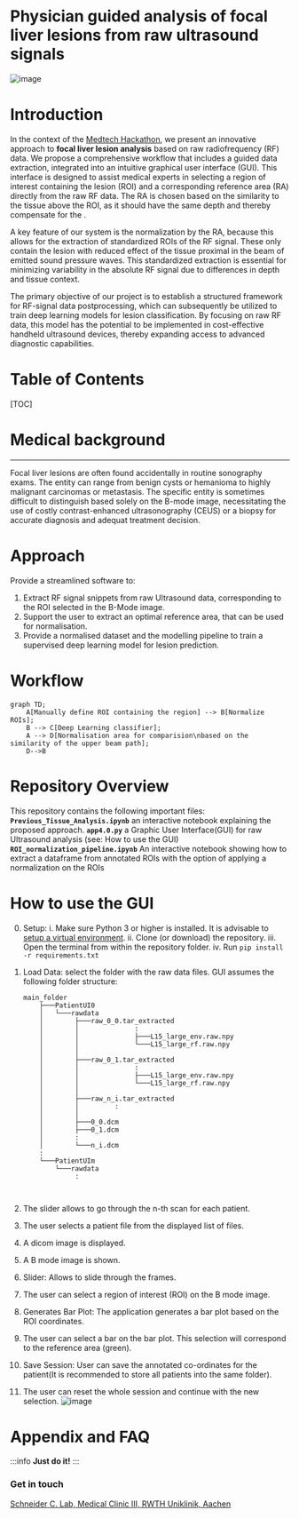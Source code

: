 Physician guided analysis of focal liver lesions from raw ultrasound signals 
===
![image](https://hackmd.io/_uploads/r1CcaX120.png)
# Introduction
In the context of the [Medtech Hackathon](https://github.com/Medtech-hackathon), we present an innovative approach to **focal liver lesion analysis** based on raw radiofrequency (RF) data. We propose a comprehensive workflow that includes a guided data extraction, integrated into an intuitive graphical user interface (GUI). This interface is designed to assist medical experts in selecting a region of interest containing the lesion (ROI) and a corresponding reference area (RA) directly from the raw RF data. The RA is chosen based on the similarity to the tissue above the ROI, as it should have the same depth and thereby compensate for the .

A key feature of our system is the normalization by the RA, because this allows for the extraction of standardized ROIs of the RF signal. These only contain the lesion with reduced effect of the tissue proximal in the beam of emitted sound pressure waves. This standardized extraction is essential for minimizing variability in the absolute RF signal due to differences in depth and tissue context.

The primary objective of our project is to establish a structured framework for RF-signal data postprocessing, which can subsequently be utilized to train deep learning models for lesion classification. By focusing on raw RF data, this model has the potential to be implemented in cost-effective handheld ultrasound devices, thereby expanding access to advanced diagnostic capabilities.

# Table of Contents
[TOC]


# Medical background
---
Focal liver lesions are often found accidentally in routine sonography exams. The entity can range from benign cysts or hemanioma to highly malignant carcinomas or metastasis. The specific entity is sometimes difficult to distinguish based solely on the B-mode image, necessitating the use of costly contrast-enhanced ultrasonography (CEUS) or a biopsy for accurate diagnosis and adequat treatment decision.
# Approach
Provide a streamlined software to:
1. Extract RF signal snippets from raw Ultrasound data, corresponding to the ROI selected in the B-Mode image.
2. Support the user to extract an optimal reference area, that can be used for normalisation.
3. Provide a normalised dataset and the modelling pipeline to train a supervised deep learning model for lesion prediction.

# Workflow

```mermaid
graph TD;
    A[Manually define ROI containing the region] --> B[Normalize ROIs];
    B --> C[Deep Learning classifier];
    A --> D[Normalisation area for comparision\nbased on the similarity of the upper beam path];
    D-->B
```

# Repository Overview
This repository contains the following important files:
**``Previous_Tissue_Analysis.ipynb``**
an interactive notebook explaining the proposed approach. 
**``app4.0.py``**
a Graphic User Interface(GUI) for raw Ultrasound analysis (see: How to use the GUI)
**``ROI_normalization_pipeline.ipynb``**
An interactive notebook showing how to extract a dataframe from annotated ROIs with the option of applying a normalization on the ROIs


# How to use the GUI 

0. Setup:
    i. Make sure Python 3 or higher is installed. It is advisable to  [setup a virtual environment](https://python.land/virtual-environments/virtualenv).
    ii. Clone (or download) the repository.
    iii. Open the terminal from within the repository folder.
    iv. Run `pip install -r requirements.txt`

2. Load Data: select the folder with the raw data files. GUI assumes the following folder structure: 

    ```
    main_folder
        ├───PatientUI0
        │   └───rawdata
        │        ├───raw_0_0.tar_extracted
        │        │              :
        │        │              ├───L15_large_env.raw.npy
        │        │              └───L15_large_rf.raw.npy
        │        │              
        │        ├───raw_0_1.tar_extracted
        │        │              :
        │        │              ├───L15_large_env.raw.npy
        │        │              └───L15_large_rf.raw.npy
        │        │
        │        ├───raw_n_i.tar_extracted
        │        │         :
        │        │ 
        │        ├───0_0.dcm
        │        ├───0_1.dcm
        │        :
        │        └───n_i.dcm
        :
        └───PatientUIm
            └───rawdata
                 :
    
        
2. The slider allows to go through the n-th scan for each patient.
3. The user selects a patient file from the displayed list of files.
4. A dicom image is displayed.
5. A B mode image is shown. 
6. Slider: Allows to slide through the frames.
7. The user can select a region of interest (ROI) on the B mode image.
8. Generates Bar Plot: The application generates a bar plot based on the ROI coordinates.
9. The user can select a bar on the bar plot. This selection will correspond to the reference area (green). 
10. Save Session: User can save the annotated co-ordinates for the patient(It is recommended to store all patients into the same folder).
11. The user can reset the whole session and continue with the new selection.
![image](https://hackmd.io/_uploads/BkvlCmCjC.png)


# Appendix and FAQ

:::info
**Just do it!**
:::

### Get in touch
[Schneider C. Lab, Medical Clinic III, RWTH Uniklinik, Aachen](https://www.ukaachen.de/kliniken-institute/klinik-fuer-gastroenterologie-stoffwechselerkrankungen-und-internistische-intensivmedizin-med-klinik-iii/forschung/ag-schneider-carolin/)




